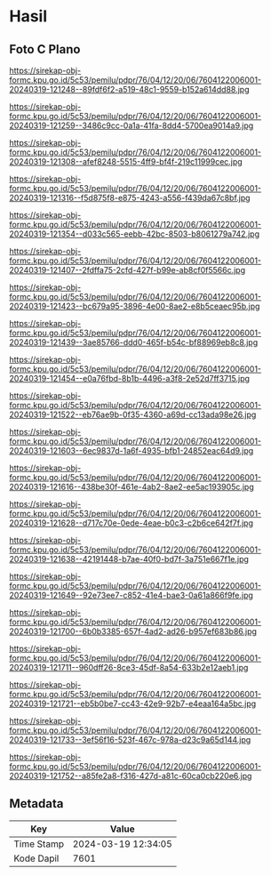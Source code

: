 # Hasil

## Foto C Plano

https://sirekap-obj-formc.kpu.go.id/5c53/pemilu/pdpr/76/04/12/20/06/7604122006001-20240319-121248--89fdf6f2-a519-48c1-9559-b152a614dd88.jpg

https://sirekap-obj-formc.kpu.go.id/5c53/pemilu/pdpr/76/04/12/20/06/7604122006001-20240319-121259--3486c9cc-0a1a-41fa-8dd4-5700ea9014a9.jpg

https://sirekap-obj-formc.kpu.go.id/5c53/pemilu/pdpr/76/04/12/20/06/7604122006001-20240319-121308--afef8248-5515-4ff9-bf4f-219c11999cec.jpg

https://sirekap-obj-formc.kpu.go.id/5c53/pemilu/pdpr/76/04/12/20/06/7604122006001-20240319-121316--f5d875f8-e875-4243-a556-f439da67c8bf.jpg

https://sirekap-obj-formc.kpu.go.id/5c53/pemilu/pdpr/76/04/12/20/06/7604122006001-20240319-121354--d033c565-eebb-42bc-8503-b8061279a742.jpg

https://sirekap-obj-formc.kpu.go.id/5c53/pemilu/pdpr/76/04/12/20/06/7604122006001-20240319-121407--2fdffa75-2cfd-427f-b99e-ab8cf0f5566c.jpg

https://sirekap-obj-formc.kpu.go.id/5c53/pemilu/pdpr/76/04/12/20/06/7604122006001-20240319-121423--bc679a95-3896-4e00-8ae2-e8b5ceaec95b.jpg

https://sirekap-obj-formc.kpu.go.id/5c53/pemilu/pdpr/76/04/12/20/06/7604122006001-20240319-121439--3ae85766-ddd0-465f-b54c-bf88969eb8c8.jpg

https://sirekap-obj-formc.kpu.go.id/5c53/pemilu/pdpr/76/04/12/20/06/7604122006001-20240319-121454--e0a76fbd-8b1b-4496-a3f8-2e52d7ff3715.jpg

https://sirekap-obj-formc.kpu.go.id/5c53/pemilu/pdpr/76/04/12/20/06/7604122006001-20240319-121522--eb76ae9b-0f35-4360-a69d-cc13ada98e26.jpg

https://sirekap-obj-formc.kpu.go.id/5c53/pemilu/pdpr/76/04/12/20/06/7604122006001-20240319-121603--6ec9837d-1a6f-4935-bfb1-24852eac64d9.jpg

https://sirekap-obj-formc.kpu.go.id/5c53/pemilu/pdpr/76/04/12/20/06/7604122006001-20240319-121616--438be30f-461e-4ab2-8ae2-ee5ac193905c.jpg

https://sirekap-obj-formc.kpu.go.id/5c53/pemilu/pdpr/76/04/12/20/06/7604122006001-20240319-121628--d717c70e-0ede-4eae-b0c3-c2b6ce642f7f.jpg

https://sirekap-obj-formc.kpu.go.id/5c53/pemilu/pdpr/76/04/12/20/06/7604122006001-20240319-121638--42191448-b7ae-40f0-bd7f-3a751e667f1e.jpg

https://sirekap-obj-formc.kpu.go.id/5c53/pemilu/pdpr/76/04/12/20/06/7604122006001-20240319-121649--92e73ee7-c852-41e4-bae3-0a61a866f9fe.jpg

https://sirekap-obj-formc.kpu.go.id/5c53/pemilu/pdpr/76/04/12/20/06/7604122006001-20240319-121700--6b0b3385-657f-4ad2-ad26-b957ef683b86.jpg

https://sirekap-obj-formc.kpu.go.id/5c53/pemilu/pdpr/76/04/12/20/06/7604122006001-20240319-121711--960dff26-8ce3-45df-8a54-633b2e12aeb1.jpg

https://sirekap-obj-formc.kpu.go.id/5c53/pemilu/pdpr/76/04/12/20/06/7604122006001-20240319-121721--eb5b0be7-cc43-42e9-92b7-e4eaa164a5bc.jpg

https://sirekap-obj-formc.kpu.go.id/5c53/pemilu/pdpr/76/04/12/20/06/7604122006001-20240319-121733--3ef56f16-523f-467c-978a-d23c9a65d144.jpg

https://sirekap-obj-formc.kpu.go.id/5c53/pemilu/pdpr/76/04/12/20/06/7604122006001-20240319-121752--a85fe2a8-f316-427d-a81c-60ca0cb220e6.jpg


## Metadata

| Key        | Value               |
| ---------- | ------------------- |
| Time Stamp | 2024-03-19 12:34:05 |
| Kode Dapil | 7601                |



